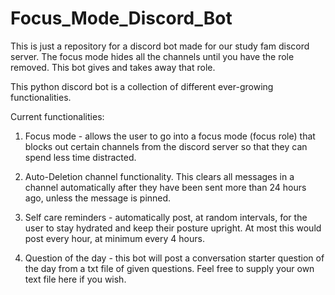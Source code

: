 # Focus_Mode_Discord_Bot
This is just a repository for a discord bot made for our study fam discord server. The focus mode hides all the channels until you have the role removed.  This bot gives and takes away that role.


This python discord bot is a collection of different ever-growing functionalities. 

Current functionalities: 

1. Focus mode - allows the user to go into a focus mode (focus role) that blocks out certain channels from the discord server so that they can spend less time distracted.

2. Auto-Deletion channel functionality. This clears all messages in a channel automatically after they have been sent more than 24 hours ago, unless the message is pinned.

3. Self care reminders - automatically post, at random intervals, for the user to stay hydrated and keep their posture upright. At most this would post every hour, at minimum every 4 hours.

4. Question of the day - this bot will post a conversation starter question of the day from a txt file of given questions. Feel free to supply your own text file here if you wish.
